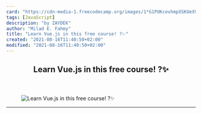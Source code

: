```yaml
---
card: "https://cdn-media-1.freecodecamp.org/images/1*G1PUKcevhmpXSKUeX9XnLA.png"
tags: [JavaScript]
description: "by ZAYDEK"
author: "Milad E. Fahmy"
title: "Learn Vue.js in this free course! ?✨"
created: "2021-08-16T11:40:50+02:00"
modified: "2021-08-16T11:40:50+02:00"
---
```

<div class="site-wrapper">
<main id="site-main" class="site-main outer">
<div class="inner">
<article class="post-full post tag-javascript tag-vuejs tag-technology tag-programming tag-tech ">
<header class="post-full-header">
<h1 class="post-full-title">Learn Vue.js in this free course! ?✨</h1>
</header>
<figure class="post-full-image">
<picture>
<source media="(max-width: 700px)" sizes="1px" srcset="data:image/gif;base64,R0lGODlhAQABAIAAAAAAAP///yH5BAEAAAAALAAAAAABAAEAAAIBRAA7 1w">
<source media="(min-width: 701px)" sizes="(max-width: 800px) 400px,
(max-width: 1170px) 700px,
1400px" srcset="https://cdn-media-1.freecodecamp.org/images/1*G1PUKcevhmpXSKUeX9XnLA.png 300w,
https://cdn-media-1.freecodecamp.org/images/1*G1PUKcevhmpXSKUeX9XnLA.png 600w,
https://cdn-media-1.freecodecamp.org/images/1*G1PUKcevhmpXSKUeX9XnLA.png 1000w,
https://cdn-media-1.freecodecamp.org/images/1*G1PUKcevhmpXSKUeX9XnLA.png 2000w">
<img onerror="this.style.display='none'" src="https://cdn-media-1.freecodecamp.org/images/1*G1PUKcevhmpXSKUeX9XnLA.png" alt="Learn Vue.js in this free course! ?✨">
</picture>
</figure>
<section class="post-full-content">
<div class="post-content medium-migrated-article">
</div>
<hr>
</section>
</article>
</div>
</main>
</div>
<!-- Google Tag Manager (noscript) -->
<!-- End Google Tag Manager (noscript) -->
